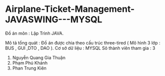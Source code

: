 # Airplane-Ticket-Management-JAVASWING---MYSQL
Đồ án môn : Lập Trình JAVA.

Mô tả tổng quát : Đồ án được chia theo cấu trúc three-tired ( Mô hình 3 lớp : BUS , GUI ,DTO , DAO ).
Cơ sở dữ liệu : MYSQL
Sô thành viên tham gia : 3
  1) Nguyễn Quang Gia Thuận
  2) Phạm Phú Khánh
  3) Phan Trung Kiên
